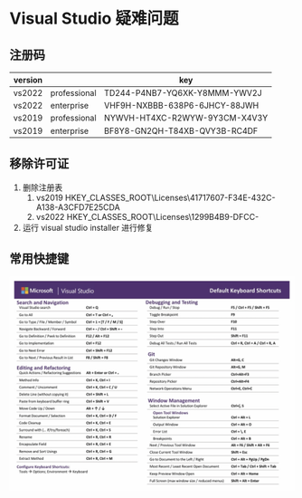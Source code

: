 # Visual Studio 疑难问题

## 注册码

| version |              | key                           |
| ------- | ------------ | ----------------------------- |
| vs2022  | professional | TD244-P4NB7-YQ6XK-Y8MMM-YWV2J |
| vs2022  | enterprise   | VHF9H-NXBBB-638P6-6JHCY-88JWH |
| vs2019  | professional | NYWVH-HT4XC-R2WYW-9Y3CM-X4V3Y |
| vs2019  | enterprise   | BF8Y8-GN2QH-T84XB-QVY3B-RC4DF |

## 移除许可证

1. 删除注册表
   1. vs2019 HKEY_CLASSES_ROOT\Licenses\41717607-F34E-432C-A138-A3CFD7E25CDA
   2. vs2022 HKEY_CLASSES_ROOT\Licenses\1299B4B9-DFCC-
2. 运行 visual studio installer 进行修复

## 常用快捷键

![alt text](<../../assets/images/visual_studio_ default_shortcuts.png>)
